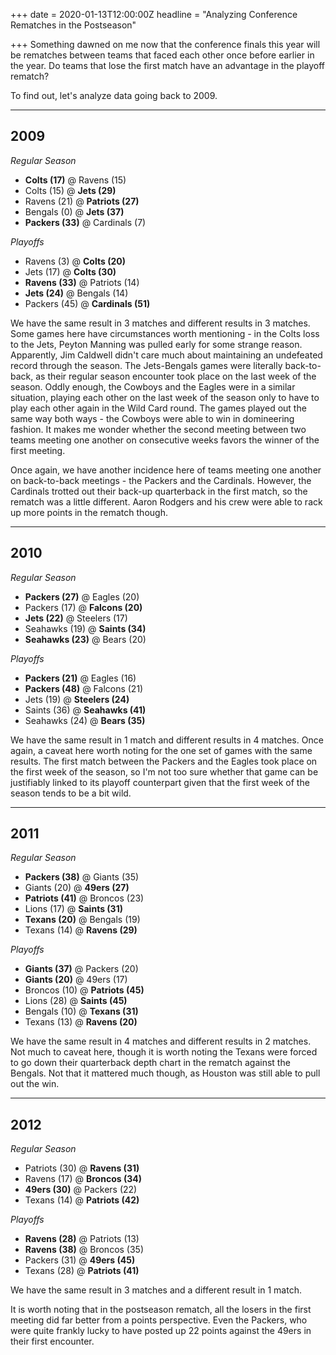 +++
date = 2020-01-13T12:00:00Z
headline = "Analyzing Conference Rematches in the Postseason"

+++
Something dawned on me now that the conference finals this year will be rematches between teams that faced each other once before earlier in the year. Do teams that lose the first match have an advantage in the playoff rematch?

To find out, let's analyze data going back to 2009.

***

## 2009

_Regular Season_

* **Colts (17)** @ Ravens (15)
* Colts (15) @ **Jets (29)**
* Ravens (21) @ **Patriots (27)**
* Bengals (0) @ **Jets (37)**
* **Packers (33)** @ Cardinals (7)

_Playoffs_

* Ravens (3) @ **Colts (20)**
* Jets (17) @ **Colts (30)**
* **Ravens (33)** @ Patriots (14)
* **Jets (24)** @ Bengals (14)
* Packers (45) @ **Cardinals (51)**

We have the same result in 3 matches and different results in 3 matches. Some games here have circumstances worth mentioning - in the Colts loss to the Jets, Peyton Manning was pulled early for some strange reason. Apparently, Jim Caldwell didn't care much about maintaining an undefeated record through the season. The Jets-Bengals games were literally back-to-back, as their regular season encounter took place on the last week of the season. Oddly enough, the Cowboys and the Eagles were in a similar situation, playing each other on the last week of the season only to have to play each other again in the Wild Card round. The games played out the same way both ways - the Cowboys were able to win in domineering fashion. It makes me wonder whether the second meeting between two teams meeting one another on consecutive weeks favors the winner of the first meeting.

Once again, we have another incidence here of teams meeting one another on back-to-back meetings - the Packers and the Cardinals. However, the Cardinals trotted out their back-up quarterback in the first match, so the rematch was a little different. Aaron Rodgers and his crew were able to rack up more points in the rematch though.

***

## 2010

_Regular Season_

* **Packers (27)** @ Eagles (20)
* Packers (17) @ **Falcons (20)**
* **Jets (22)** @ Steelers (17)
* Seahawks (19) @ **Saints (34)**
* **Seahawks (23)** @ Bears (20)

_Playoffs_

* **Packers (21)** @ Eagles (16)
* **Packers (48)** @ Falcons (21)
* Jets (19) @ **Steelers (24)**
* Saints (36) @ **Seahawks (41)**
* Seahawks (24) @ **Bears (35)**

We have the same result in 1 match and different results in 4 matches. Once again, a caveat here worth noting for the one set of games with the same results. The first match between the Packers and the Eagles took place on the first week of the season, so I'm not too sure whether that game can be justifiably linked to its playoff counterpart given that the first week of the season tends to be a bit wild.

***

## 2011

_Regular Season_

* **Packers (38)** @ Giants (35)
* Giants (20) @ **49ers (27)**
* **Patriots (41)** @ Broncos (23)
* Lions (17) @ **Saints (31)**
* **Texans (20)** @ Bengals (19)
* Texans (14) @ **Ravens (29)**

_Playoffs_

* **Giants (37)** @ Packers (20)
* **Giants (20)** @ 49ers (17)
* Broncos (10) @ **Patriots (45)**
* Lions (28) @ **Saints (45)**
* Bengals (10) @ **Texans (31)**
* Texans (13) @ **Ravens (20)**

We have the same result in 4 matches and different results in 2 matches. Not much to caveat here, though it is worth noting the Texans were forced to go down their quarterback depth chart in the rematch against the Bengals. Not that it mattered much though, as Houston was still able to pull out the win.

***

## 2012

_Regular Season_

* Patriots (30) @ **Ravens (31)**
* Ravens (17) @ **Broncos (34)**
* **49ers (30)** @ Packers (22)
* Texans (14) @ **Patriots (42)**

_Playoffs_

* **Ravens (28)** @ Patriots (13)
* **Ravens (38)** @ Broncos (35)
* Packers (31) @ **49ers (45)**
* Texans (28) @ **Patriots (41)**

We have the same result in 3 matches and a different result in 1 match.

It is worth noting that in the postseason rematch, all the losers in the first meeting did far better from a points perspective. Even the Packers, who were quite frankly lucky to have posted up 22 points against the 49ers in their first encounter. 